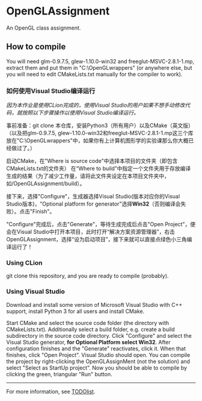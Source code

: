 # OpenGLAssignment

An OpenGL class assignment.

## How to compile

You will need glm-0.9.7.5, glew-1.10.0-win32 and freeglut-MSVC-2.8.1-1.mp, extract them
and put them in "C:\OpenGLwrappers\" (or anywhere else, but you will need to edit CMakeLists.txt
manually for the compiler to work).

### 如何使用Visual Studio编译运行

*因为本作业是使用CLion完成的，使用Visual Studio的用户如果不想手动修改代码，就按照以下步骤操作以使用Visual Studio编译运行。*

事前准备：git clone 本仓库，安装Python3（所有用户）以及CMake（英文版）  
（以及把glm-0.9.7.5, glew-1.10.0-win32和freeglut-MSVC-2.8.1-1.mp这三个库放在"C:\OpenGLwrappers\"中，如果你有上计算机图形学的实验课那么你大概已经做过了。）

启动CMake，在"Where is source code"中选择本项目的文件夹（即包含CMakeLists.txt的文件夹）
在“Where to build”中指定一个文件夹用于存放编译生成的结果（为了减少工作量，请将此文件夹设定在本项目文件夹中，如/OpenGLAssignment/build）。

接下来，选择"Configure"，生成器选择Visual Studio(版本对应你的Visual Studio版本)，"Optional platform for generator"选择**Win32**（否则编译会失败）。点击"Finish"。

"Configure"完成后，点击"Generate"，等待生成完成后点击"Open Project"，便会在Visual Studio中打开本项目，此时打开“解决方案资源管理器”，右击OpenGLAssignment，选择“设为启动项目”，接下来就可以直接点绿色小三角编译运行了！


### Using CLion

git clone this repository, and you are ready to compile (probably).

### Using Visual Studio

Download and install some version of Microsoft Visual Studio with C++ support,
install Python 3 for all users and install CMake.

Start CMake and select the source code folder (the directory
with CMakeLists.txt). Additionally select a build folder, e.g. create a build
subdirectory in the source code directory. Click "Configure" and select the
Visual Studio generator, **for Optional Platform select Win32**. 
After configuration finishes and the "Generate" reactivates, click
it. When that finishes, click "Open Project". Visual Studio should open. 
You can compile the project by right-clicking the OpenGLAssignMent (not the 
solution) and select "Select as StartUp project". Now you should be able to 
compile by clicking the green, triangular "Run" button.

---

For more information, see [TODOlist](TODOlist.md).

